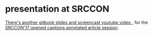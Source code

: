 # presentation at SRCCON

[There's another gitbook slides and screencast youtube video ](https://pietropassarelli.gitbooks.io/opened-captions-for-annotated-articles/), for the [SRCCON'17 opened captions annotated article session](http://schedule.srccon.org/#_session-live-factchecking).


